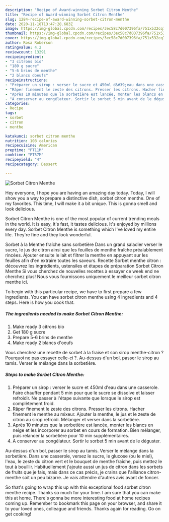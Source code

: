 ```yaml
---
description: "Recipe of Award-winning Sorbet Citron Menthe"
title: "Recipe of Award-winning Sorbet Citron Menthe"
slug: 1284-recipe-of-award-winning-sorbet-citron-menthe
date: 2020-11-18T13:47:28.683Z
image: https://img-global.cpcdn.com/recipes/3ec58c7d007396fa/751x532cq70/sorbet-citron-menthe-photo-principale-de-la-recette.jpg
thumbnail: https://img-global.cpcdn.com/recipes/3ec58c7d007396fa/751x532cq70/sorbet-citron-menthe-photo-principale-de-la-recette.jpg
cover: https://img-global.cpcdn.com/recipes/3ec58c7d007396fa/751x532cq70/sorbet-citron-menthe-photo-principale-de-la-recette.jpg
author: Rosa Roberson
ratingvalue: 4.2
reviewcount: 13291
recipeingredient:
- "3 citrons bio"
- "180 g sucre"
- "5-6 brins de menthe"
- "2 blancs doeufs"
recipeinstructions:
- "Préparer un sirop : verser le sucre et 450ml d&#39;eau dans une casserole. Faire chauffer pendant 5 min pour que le sucre se dissolve et laisser refroidir. Ne passer à l&#39;étape suivante que lorsque le sirop est complètement froid."
- "Râper finement le zeste des citrons. Presser les citrons. Hacher finement le menthe au mixeur. Ajouter la menthe, le jus et le zeste de citron au sirop refroidi. Mélanger et verser dans la sorbetière."
- "Après 10 minutes que la sorbetière est lancée, monter les blancs en neige et les incorporer au sorbet en cours de formation. Bien mélanger, puis relancer la sorbetière pour 10 min supplémentaires."
- "A conserver au congélateur. Sortir le sorbet 5 min avant de le déguster."
categories:
- Recipe
tags:
- sorbet
- citron
- menthe

katakunci: sorbet citron menthe 
nutrition: 108 calories
recipecuisine: American
preptime: "PT11M"
cooktime: "PT57M"
recipeyield: "4"
recipecategory: Dessert

---
```



![Sorbet Citron Menthe](https://img-global.cpcdn.com/recipes/3ec58c7d007396fa/751x532cq70/sorbet-citron-menthe-photo-principale-de-la-recette.jpg)

Hey everyone, I hope you are having an amazing day today. Today, I will show you a way to prepare a distinctive dish, sorbet citron menthe. One of my favorites. This time, I will make it a bit unique. This is gonna smell and look delicious.

Sorbet Citron Menthe is one of the most popular of current trending meals in the world. It is easy, it's fast, it tastes delicious. It's enjoyed by millions every day. Sorbet Citron Menthe is something which I've loved my entire life. They're fine and they look wonderful.

Sorbet à la Menthe fraîche sans sorbetière Dans un grand saladier verser le sucre, le jus de citron ainsi que les feuilles de menthe fraîche préalablement rincées. Ajouter ensuite le lait et filtrer la menthe en appuyant sur les feuilles afin d&#39;en extraire toutes les saveurs. Recette Sorbet menthe citron : découvrez les ingrédients, ustensiles et étapes de préparation Sorbet Citron Menthe Si vous cherchez de nouvelles recettes à essayer ce week end ne cherchez plus! Nous vous fournissons uniquement le meilleur sorbet citron menthe ici.


To begin with this particular recipe, we have to first prepare a few ingredients. You can have sorbet citron menthe using 4 ingredients and 4 steps. Here is how you cook that.

<!--inarticleads1-->

##### The ingredients needed to make Sorbet Citron Menthe:

1. Make ready 3 citrons bio
1. Get 180 g sucre
1. Prepare 5-6 brins de menthe
1. Make ready 2 blancs d&#39;oeufs


Vous cherchez une recette de sorbet à la fraise et son sirop menthe-citron ? Pourquoi ne pas essayer celle-ci ?. Au-dessus d&#39;un bol, passer le sirop au tamis. Verser le mélange dans la sorbetière. 

<!--inarticleads2-->

##### Steps to make Sorbet Citron Menthe:

1. Préparer un sirop : verser le sucre et 450ml d&#39;eau dans une casserole. Faire chauffer pendant 5 min pour que le sucre se dissolve et laisser refroidir. Ne passer à l&#39;étape suivante que lorsque le sirop est complètement froid.
1. Râper finement le zeste des citrons. Presser les citrons. Hacher finement le menthe au mixeur. Ajouter la menthe, le jus et le zeste de citron au sirop refroidi. Mélanger et verser dans la sorbetière.
1. Après 10 minutes que la sorbetière est lancée, monter les blancs en neige et les incorporer au sorbet en cours de formation. Bien mélanger, puis relancer la sorbetière pour 10 min supplémentaires.
1. A conserver au congélateur. Sortir le sorbet 5 min avant de le déguster.


Au-dessus d&#39;un bol, passer le sirop au tamis. Verser le mélange dans la sorbetière. Dans une casserole, versez le sucre, le glucose (ou le miel), l&#39;eau, le zeste du citron vert et le bouquet de menthe fraîche, puis mettez le tout à bouillir. Habituellement j&#39;ajoute aussi un jus de citron dans les sorbets de fruits que je fais, mais dans ce cas précis, je crains que l&#39;alliance citron-menthe soit un peu bizarre. Je vais attendre d&#39;autres avis avant de foncer. 

So that's going to wrap this up with this exceptional food sorbet citron menthe recipe. Thanks so much for your time. I am sure that you can make this at home. There's gonna be more interesting food at home recipes coming up. Remember to bookmark this page on your browser, and share it to your loved ones, colleague and friends. Thanks again for reading. Go on get cooking!
